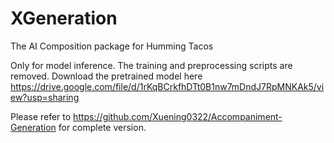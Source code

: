 # XGeneration
The AI Composition package for Humming Tacos

Only for model inference. The training and preprocessing scripts are removed. Download the pretrained model here https://drive.google.com/file/d/1rKqBCrkfhDTt0B1nw7mDndJ7RpMNKAk5/view?usp=sharing

Please refer to https://github.com/Xuening0322/Accompaniment-Generation for complete version.
